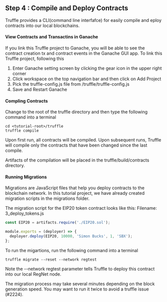 ## Step 4 : Compile and Deploy Contracts

<style>
  img{
    margin:0 auto;
    width:80%;
  }
</style>

Truffle provides a CLI(command line interfafce) for easily compile and eploy contracts into our local blockchains.

#### View Contracts and Transactins in Ganache
If you link this Truffle project to Ganache, you will be able to see the contract creation tx and contract events in the Ganache GUI app.  To link this Truffle project, following this 
1. Enter Ganache setting screen by clicking the gear icon in the upper right corner
1. Click workspace on the top navigation bar and then click on Add Project
1. Pick the truffle-config.js file from <tutorial-root>/truffle/truffle-config.js
1. Save and Restart Ganache

#### Compling Contracts
Change to the root of the truffle directory and then type the following command into a terminal
```shell
cd <tutorial-root>/truffle
truffle compile
```
Upon first run, all contracts will be compiled. Upon subsequent runs, Truffle will compile only the contracts that have been changed since the last compile.

Artifacts of the compilation will be placed in the truffle/build/contracts directory.


#### Running Migrations
Migrations are JavaScript files that help you deploy contracts to the blockchain network. In this tutorial project, we have already created migration scripts in the migrations folder.

The migration script for the EIP20 token contract looks like this:
Filename: 3_deploy_tokens.js
```javascript
const EIP20 = artifacts.require('./EIP20.sol');

module.exports = (deployer) => {
  deployer.deploy(EIP20, 10000, 'Simon Bucks', 1, 'SBX');
};
```
To run the migartions, run the following command into a terminal
```shell
truffle migrate --reset --network regtest
```
Note the --network regtest parameter tells Truffle to deploy this contract into our local RegNet node. 

The migration process may take several minutes depending on the block generation speed. You may want to run it twice to avoid a truffle issue (#2224).